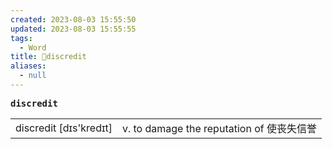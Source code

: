 ```yaml
---
created: 2023-08-03 15:55:50
updated: 2023-08-03 15:55:55
tags:
  - Word
title: 📖discredit
aliases:
  - null
---
```


<pre><strong>discredit</strong></pre>
|   |   |
|---|---|
|discredit [dɪs'kredɪt]|v. to damage the reputation of 使丧失信誉|